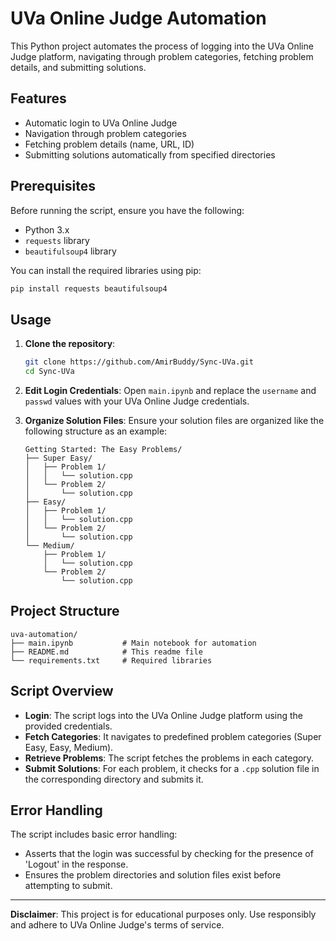 # UVa Online Judge Automation

This Python project automates the process of logging into the UVa Online Judge platform, navigating through problem categories, fetching problem details, and submitting solutions. 

## Features

- Automatic login to UVa Online Judge
- Navigation through problem categories
- Fetching problem details (name, URL, ID)
- Submitting solutions automatically from specified directories

## Prerequisites

Before running the script, ensure you have the following:

- Python 3.x
- `requests` library
- `beautifulsoup4` library

You can install the required libraries using pip:

```bash
pip install requests beautifulsoup4
```

## Usage

1. **Clone the repository**:
    ```bash
    git clone https://github.com/AmirBuddy/Sync-UVa.git
    cd Sync-UVa
    ```

2. **Edit Login Credentials**:
    Open `main.ipynb` and replace the `username` and `passwd` values with your UVa Online Judge credentials.

3. **Organize Solution Files**:
    Ensure your solution files are organized like the following structure as an example:
    ```
    Getting Started: The Easy Problems/
    ├── Super Easy/
    │   ├── Problem 1/
    │   │   └── solution.cpp
    │   └── Problem 2/
    │       └── solution.cpp
    ├── Easy/
    │   ├── Problem 1/
    │   │   └── solution.cpp
    │   └── Problem 2/
    │       └── solution.cpp
    └── Medium/
        ├── Problem 1/
        │   └── solution.cpp
        └── Problem 2/
            └── solution.cpp
    ```

## Project Structure

```
uva-automation/
├── main.ipynb           # Main notebook for automation
├── README.md            # This readme file
└── requirements.txt     # Required libraries
```

## Script Overview

- **Login**: The script logs into the UVa Online Judge platform using the provided credentials.
- **Fetch Categories**: It navigates to predefined problem categories (Super Easy, Easy, Medium).
- **Retrieve Problems**: The script fetches the problems in each category.
- **Submit Solutions**: For each problem, it checks for a `.cpp` solution file in the corresponding directory and submits it.

## Error Handling

The script includes basic error handling:
- Asserts that the login was successful by checking for the presence of 'Logout' in the response.
- Ensures the problem directories and solution files exist before attempting to submit.

---

**Disclaimer**: This project is for educational purposes only. Use responsibly and adhere to UVa Online Judge's terms of service.
